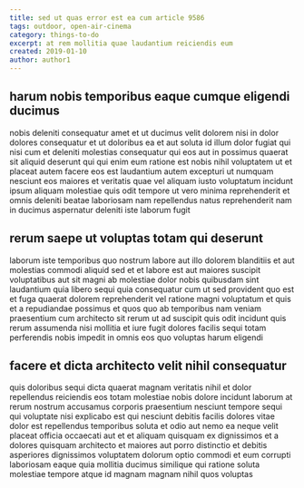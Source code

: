 ```yaml
---
title: sed ut quas error est ea cum article 9586
tags: outdoor, open-air-cinema
category: things-to-do
excerpt: at rem mollitia quae laudantium reiciendis eum
created: 2019-01-10
author: author1
---
```


## harum nobis temporibus eaque cumque eligendi ducimus

nobis deleniti consequatur amet et ut ducimus velit dolorem nisi in dolor dolores consequatur et ut doloribus ea et aut soluta id illum dolor fugiat qui nisi cum et deleniti molestias consequatur qui eos aut in possimus quaerat sit aliquid deserunt qui qui enim eum ratione est nobis nihil voluptatem ut et placeat autem facere eos est laudantium autem excepturi ut numquam nesciunt eos maiores et veritatis quae vel aliquam iusto voluptatum incidunt ipsum aliquam molestiae quis odit tempore ut vero minima reprehenderit et omnis deleniti beatae laboriosam nam repellendus natus reprehenderit nam in ducimus aspernatur deleniti iste laborum fugit

## rerum saepe ut voluptas totam qui deserunt

laborum iste temporibus quo nostrum labore aut illo dolorem blanditiis et aut molestias commodi aliquid sed et et labore est aut maiores suscipit voluptatibus aut sit magni ab molestiae dolor nobis quibusdam sint laudantium quia libero sequi quia consequatur cum ut sed provident quo est et fuga quaerat dolorem reprehenderit vel ratione magni voluptatum et quis et a repudiandae possimus et quos quo ab temporibus nam veniam praesentium cum architecto sit rerum ut ad suscipit quis odit incidunt quis rerum assumenda nisi mollitia et iure fugit dolores facilis sequi totam perferendis nobis impedit in omnis eos quo voluptas harum eligendi

## facere et dicta architecto velit nihil consequatur

quis doloribus sequi dicta quaerat magnam veritatis nihil et dolor repellendus reiciendis eos totam molestiae nobis dolore incidunt laborum at rerum nostrum accusamus corporis praesentium nesciunt tempore sequi qui voluptate nisi explicabo est qui nesciunt debitis facilis dolores vitae dolor est repellendus temporibus soluta et odio aut nemo ea neque velit placeat officia occaecati aut et et aliquam quisquam ex dignissimos et a dolores quisquam architecto et maiores aut porro distinctio et debitis asperiores dignissimos voluptatem dolorum optio commodi et eum corrupti laboriosam eaque quia mollitia ducimus similique qui ratione soluta molestiae tempore atque id magnam magnam nihil quos voluptas
